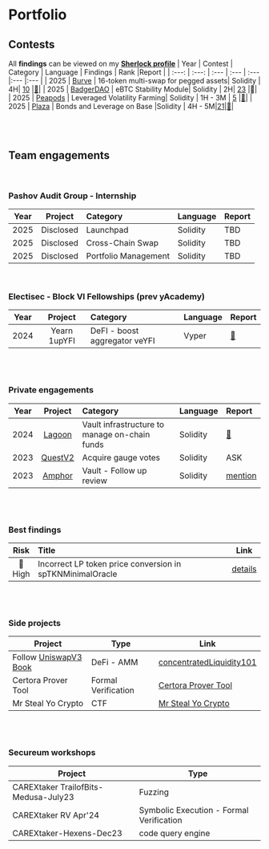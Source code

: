 # Portfolio

## Contests

All **findings** can be viewed on my [**Sherlock profile**](https://audits.sherlock.xyz/watson/bretzel)
| Year | Contest | Category |  Language | Findings | Rank |Report |
| :---: | :---: | :--- | :---  | :---  |:---  |:---  |
| 2025 | [Burve](https://audits.sherlock.xyz/contests/858) |  16-token multi-swap for pegged assets| Solidity | 4H| [10](https://audits.sherlock.xyz/contests/858/leaderboard) |[📝](https://audits.sherlock.xyz/contests/858/report)|
| 2025 | [BadgerDAO](https://cantina.xyz/competitions/f57ffb47-0ded-4f04-bcec-ecd7d47fad58) |  eBTC Stability Module| Solidity | 2H| [23](https://cantina.xyz/competitions/f57ffb47-0ded-4f04-bcec-ecd7d47fad58/leaderboard) |📝|
| 2025 | [Peapods](https://audits.sherlock.xyz/contests/749) |  Leveraged Volatility Farming| Solidity | 1H - 3M | [5](https://audits.sherlock.xyz/contests/749/leaderboard) |[📝](https://audits.sherlock.xyz/contests/749/report)|
| 2025 | [Plaza](https://audits.sherlock.xyz/contests/682) | Bonds and Leverage on Base |Solidity | 4H - 5M|[21](https://audits.sherlock.xyz/contests/682/leaderboard)|[📝](https://audits.sherlock.xyz/contests/682/report)|

<br>
<br>

## Team engagements

<br>

### Pashov Audit Group - Internship

| Year | Project | Category | Language | Report |
| :---: | :---: | :--- | :--- | :--- |
| 2025 | Disclosed | Launchpad | Solidity | TBD |
| 2025 | Disclosed | Cross-Chain Swap | Solidity | TBD |
| 2025 | Disclosed | Portfolio Management | Solidity | TBD |

<br>


### Electisec - Block VI Fellowships (prev yAcademy)

| Year | Project | Category | Language | Report |
| :---: | :---: | :--- | :--- | :--- |
| 2024 | Yearn 1upYFI | DeFI - boost aggregator veYFI | Vyper | [📝](https://reports.electisec.tech/reports/03-2024-1upYFI) |

<br>
<br>


### Private engagements

| Year | Project | Category | Language | Report |
| :---: | :---: | :--- | :--- | :--- |
| 2024 | [Lagoon](https://lagoon.finance/) | Vault infrastructure to manage on-chain funds | Solidity | [📝](https://3927607611-files.gitbook.io/~/files/v0/b/gitbook-x-prod.appspot.com/o/spaces%2FYg3urDuHHlRmYrlOhik7%2Fuploads%2F428gFivf8EXhxv2nEK8L%2Flagoon-review.pdf?alt=media&token=369357e0-3133-4ff2-b7dc-3359902dce50) |
| 2023 | [QuestV2](https://quest.paladin.vote/) | Acquire gauge votes | Solidity | ASK |
| 2023 | [Amphor](https://amphor.io/) | Vault - Follow up review| Solidity | [mention](https://defivaults.gitbook.io/amphor/smart-contracts-audit) |


<br>
<br>


### Best findings

| Risk | Title | Link |
| :---: | :--- | :---: |
|🔴<br>High | Incorrect LP token price conversion in spTKNMinimalOracle | [details](https://github.com/sherlock-audit/2025-01-peapods-finance-judging/issues/539) |


<br>
<br>

### Side projects

| Project                             | Type         |  Link                                    |
|-------------------------------------|--------------|-----------------------------------------|
| Follow [UniswapV3 Book](https://uniswapv3book.com/) | DeFi - AMM       | [concentratedLiquidity101](https://bretzel.blog/research/uniswapv3/) |
| Certora Prover Tool            | Formal Verification         | [Certora Prover Tool](https://bretzel.blog/articles/certora_verification_tool/) |
| Mr Steal Yo Crypto            | CTF         | [Mr Steal Yo Crypto](https://bretzel.blog/articles/mr_steal_yo_crypto/) |

<br>
<br>

### Secureum workshops

| Project                             | Type         |
|-------------------------------------|--------------|
| CAREXtaker TrailofBits-Medusa-July23 | Fuzzing      |
| CAREXtaker RV Apr'24             | Symbolic Execution - Formal Verification         |
| CAREXtaker-Hexens-Dec23          | code query engine         |